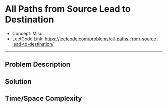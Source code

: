 # All Paths from Source Lead to Destination

- Concept: Misc
- LeetCode Link: https://leetcode.com/problems/all-paths-from-source-lead-to-destination/

---

## Problem Description

## Solution

## Time/Space Complexity

